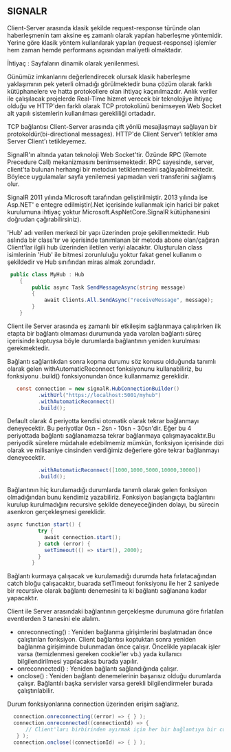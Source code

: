 ## SIGNALR

Client-Server arasında klasik şekilde request-response türünde olan haberleşmenin tam aksine eş zamanlı olarak yapılan haberleşme yöntemidir.
Yerine göre klasik yöntem kullanılarak yapılan (request-response) işlemler hem zaman hemde performans açısından maliyetli olmaktadır.

İhtiyaç : Sayfaların dinamik olarak yenilenmesi.

Günümüz imkanlarını değerlendirecek olursak klasik haberleşme yaklaşımının pek yeterli olmadığı görülmektedir buna çözüm olarak farklı kütüphanelere ve hatta protokollere olan ihtiyaç kaçınılmazdır. Anlık veriler ile çalışılacak projelerde Real-Time hizmet verecek bir teknolojiye ihtiyaç olduğu ve HTTP'den farklı olarak TCP protokolünü benimseyen Web Socket alt yapılı sistemlerin kullanılması gerekliliği ortadadır.

TCP bağlantısı Client-Server arasında çift yönlü mesajlaşmayı sağlayan bir protokoldür(bi-directional messages). HTTP'de Client Server'i tetikler ama Server Client'ı tetikleyemez.

SignalR'ın altında yatan teknoloji Web Socket'tir. Özünde RPC (Remote Precedure Call) mekanizmasını benimsemektedir. RPC sayesinde, server, client'ta bulunan herhangi bir metodun tetiklenmesini sağlayabilmektedir. Böylece uygulamalar sayfa yenilemesi yapmadan veri transferini sağlamış olur.

SignalR 2011 yılında Microsoft tarafından geliştirilmiştir. 2013 yılında ise Asp.NET' e entegre edilmiştir(.Net içerisinde kullanmak için harici bir paket kurulumuna ihtiyaç yoktur Microsoft.AspNetCore.SignalR kütüphanesini doğrudan çağırabilirsiniz).

'Hub' adı verilen merkezi bir yapı üzerinden proje şekillenmektedir. Hub aslında bir class'tır ve içerisinde tanımlanan bir metoda abone olan/çağıran Client'lar ilgili hub üzerinden iletilen veriyi alacaktır.
Oluşturulan class isimlerinin 'Hub' ile bitmesi zorunluluğu yoktur fakat genel kullanım o şekildedir ve Hub sınıfından miras almak zorundadır.

```cs
 public class MyHub : Hub
    {
        public async Task SendMessageAsync(string message)
        {
            await Clients.All.SendAsync("receiveMessage", message);
        }
    }
```

Client ile Server arasında eş zamanlı bir etkileşim sağlanmaya çalışılırken ilk etapta bir bağlantı olmaması durumunda yada varolan bağlantı süreç içerisinde koptuysa böyle durumlarda bağlantının yeniden kurulması gerekmektedir.

Bağlantı sağlantıkdan sonra kopma durumu söz konusu olduğunda tanımlı olarak gelen withAutomaticReconnect fonksiyonunu kullanabiliriz, bu fonksiyonu .build() fonksiyonundan önce kullanmamız gereklidir.

```cs
   const connection = new signalR.HubConnectionBuilder()
          .withUrl("https://localhost:5001/myhub")
          .withAutomaticReconnect()
          .build();
```

Default olarak 4 periyotta kendisi otomatik olarak tekrar bağlanmayı deneyecektir. Bu periyotlar 0sn - 2sn - 10sn - 30sn'dir. Eğer bu 4 periyottada bağlantı sağlanamazsa tekrar bağlanmaya çalışmayacaktır.Bu periyodik sürelere müdahale edebilmemiz mümkün, fonksiyon içerisinde dizi olarak ve milisaniye cinsinden verdiğimiz değerlere göre tekrar bağlanmayı deneyecektir.

```cs
          .withAutomaticReconnect([1000,1000,5000,10000,30000])
          .build();
```

Bağlantının hiç kurulamadığı durumlarda tanımlı olarak gelen fonksiyon olmadığından bunu kendimiz yazabiliriz. Fonksiyon başlangıçta bağlantını kurulup kurulmadığını recursive şekilde deneyeceğinden dolayı, bu sürecin asenkron gerçekleşmesi gereklidir.

```cs
async function start() {
          try {
            await connection.start();
          } catch (error) {
            setTimeout(() => start(), 2000);
          }
        }
```

Bağlantı kurmaya çalışacak ve kurulamadığı durumda hata fırlatacağından catch bloğu çalışacaktır, buarada setTimeout fonksiyonu ile her 2 saniyede bir recursive olarak bağlantı denemesini ta ki bağlantı sağlanana kadar yapacaktır.

Client ile Server arasındaki bağlantının gerçekleşme durumuna göre fırlatılan eventlerden 3 tanesini ele alalım.

- onreconnecting() : Yeniden bağlanma girişimlerini başlatmadan önce çalıştırılan fonksiyon. Client bağlantısı koptuktan sonra yeniden bağlanma girişiminde bulunmadan önce çalışır. Öncelikle yapılacak işler varsa (temizlenmesi gereken cookie'ler vb.) yada kullanıcı bilgilendirilmesi yapılacaksa burada yapılır.
- onreconnected() : Yeniden bağlantı sağlandığında çalışır.
- onclose() : Yeniden bağlantı denemelerinin başarısız olduğu durumlarda çalışır. Bağlantılı başka servisler varsa gerekli bilgilendirmeler burada çalıştırılabilir.

Durum fonksiyonlarına connection üzerinden erişim sağlarız.

```cs
  connection.onreconnecting((error) => { } );
  connection.onreconnected((connectionId) => {
      // Client'ları birbirinden ayırmak için her bir bağlantıya bir connectionId ataması yapılır, bize geriye bu connectionId'yi döndürecektir.
   } );
  connection.onclose((connectionId) => { } );
```
